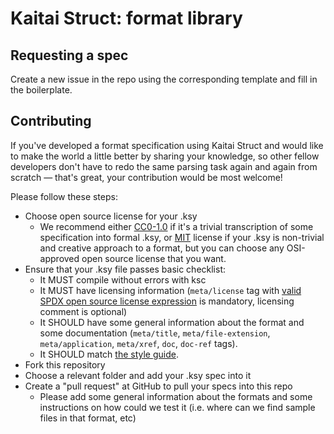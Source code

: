 # Kaitai Struct: format library

## Requesting a spec
Create a new issue in the repo using the corresponding template and fill in the boilerplate.

## Contributing

If you've developed a format specification using Kaitai Struct and
would like to make the world a little better by sharing your
knowledge, so other fellow developers don't have to redo the same
parsing task again and again from scratch — that's great, your
contribution would be most welcome!

Please follow these steps:

* Choose open source license for your .ksy
  * We recommend either
    [CC0-1.0](https://spdx.org/licenses/CC0-1.0.html) if it's a
    trivial transcription of some specification into formal .ksy, or
    [MIT](https://spdx.org/licenses/MIT.html) license if your .ksy is
    non-trivial and creative approach to a format, but you can choose
    any OSI-approved open source license that you want.
* Ensure that your .ksy file passes basic checklist:
  * It MUST compile without errors with ksc
  * It MUST have licensing information (`meta/license` tag with
    [valid SPDX open source license expression](https://spdx.org/licenses/)
    is mandatory, licensing comment is optional)
  * It SHOULD have some general information about the format and some
    documentation (`meta/title`, `meta/file-extension`,
    `meta/application`, `meta/xref`, `doc`, `doc-ref` tags).
  * It SHOULD match [the style guide](http://doc.kaitai.io/ksy_style_guide.html).
* Fork this repository
* Choose a relevant folder and add your .ksy spec into it
* Create a "pull request" at GitHub to pull your specs into this repo
  * Please add some general information about the formats and some
    instructions on how could we test it (i.e. where can we find
    sample files in that format, etc)
